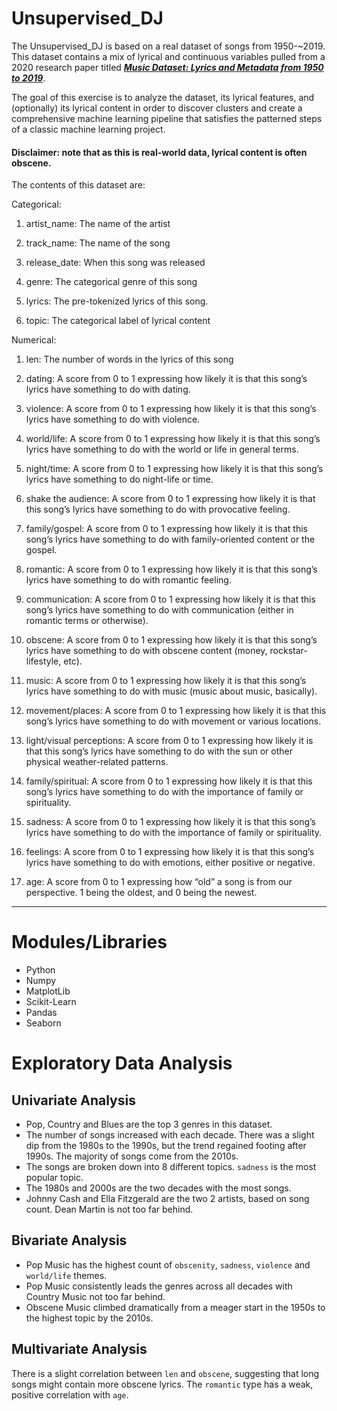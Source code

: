 # Unsupervised_DJ

The Unsupervised_DJ is based on a real dataset of songs from 1950-~2019. 
This dataset contains a mix of lyrical and continuous variables pulled from a 2020 research paper titled <u>***Music Dataset: Lyrics and Metadata from 1950 to 2019***</u>.

The goal of this exercise is to analyze the dataset, its lyrical features, and (optionally) its lyrical content in order to discover clusters and create a comprehensive machine learning pipeline that satisfies the patterned steps of a classic machine learning project. 

#### Disclaimer: note that as this is real-world data, lyrical content is often obscene. 


The contents of this dataset are: 

Categorical:

1. artist_name: The name of the artist

2. track_name: The name of the song

3. release_date: When this song was released

4. genre: The categorical genre of this song

5. lyrics: The pre-tokenized lyrics of this song. 

6. topic: The categorical label of lyrical content

Numerical: 
1. len:  The number of words in the lyrics of this song

2. dating: A score from 0 to 1 expressing how likely it is that this song’s lyrics have something to do with dating.

3. violence: A score from 0 to 1 expressing how likely it is that this song’s lyrics have something to do with violence.

4. world/life: A score from 0 to 1 expressing how likely it is that this song’s lyrics have something to do with the world or life in general terms.

5. night/time: A score from 0 to 1 expressing how likely it is that this song’s lyrics have something to do night-life or time.

6. shake the audience: A score from 0 to 1 expressing how likely it is that this song’s lyrics have something to do with provocative feeling.

7. family/gospel: A score from 0 to 1 expressing how likely it is that this song’s lyrics have something to do with family-oriented content or the gospel.

8. romantic: A score from 0 to 1 expressing how likely it is that this song’s lyrics have something to do with romantic feeling.

9. communication: A score from 0 to 1 expressing how likely it is that this song’s lyrics have something to do with communication (either in romantic terms or otherwise).

10. obscene: A score from 0 to 1 expressing how likely it is that this song’s lyrics have something to do with obscene content (money, rockstar-lifestyle, etc).

11. music: A score from 0 to 1 expressing how likely it is that this song’s lyrics have something to do with music (music about music, basically).

12. movement/places: A score from 0 to 1 expressing how likely it is that this song’s lyrics have something to do with movement or various locations.

13. light/visual perceptions: A score from 0 to 1 expressing how likely it is that this song’s lyrics have something to do with the sun or other physical weather-related patterns.

14. family/spiritual: A score from 0 to 1 expressing how likely it is that this song’s lyrics have something to do with the importance of family or spirituality.

15. sadness: A score from 0 to 1 expressing how likely it is that this song’s lyrics have something to do with the importance of family or spirituality.

16. feelings: A score from 0 to 1 expressing how likely it is that this song’s lyrics have something to do with emotions, either positive or negative.

17. age: A score from 0 to 1 expressing how “old” a song is from our perspective. 1 being the oldest, and 0 being the newest.
***
# Modules/Libraries
+ Python
+ Numpy
+ MatplotLib
+ Scikit-Learn
+ Pandas
+ Seaborn

# Exploratory Data Analysis
## Univariate Analysis
+ Pop, Country and Blues are the top 3 genres in this dataset.
+ The number of songs increased with each decade. There was a slight dip from the 1980s to the 1990s, but the trend regained footing after 1990s. The majority of songs come from the 2010s.
+ The songs are broken down into 8 different topics. `sadness` is the most popular topic. 
+ The 1980s and 2000s are the two decades with the most songs.
+ Johnny Cash and Ella Fitzgerald are the two 2 artists, based on song count. Dean Martin is not too far behind. 

## Bivariate Analysis
+ Pop Music has the highest count of `obscenity`, `sadness`, `violence` and `world/life` themes. 
+ Pop Music consistently leads the genres across all decades with Country Music not too far behind. 
+ Obscene Music climbed dramatically from a meager start in the 1950s to the highest topic by the 2010s.

## Multivariate Analysis
There is a slight correlation between `len` and `obscene`, suggesting that long songs might contain more obscene lyrics. The `romantic` type has a weak, positive correlation with `age`. 

